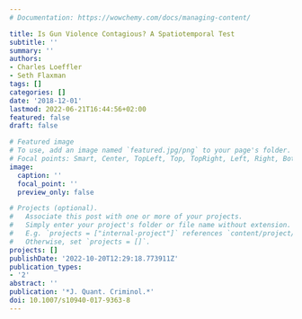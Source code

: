 ```yaml
---
# Documentation: https://wowchemy.com/docs/managing-content/

title: Is Gun Violence Contagious? A Spatiotemporal Test
subtitle: ''
summary: ''
authors:
- Charles Loeffler
- Seth Flaxman
tags: []
categories: []
date: '2018-12-01'
lastmod: 2022-06-21T16:44:56+02:00
featured: false
draft: false

# Featured image
# To use, add an image named `featured.jpg/png` to your page's folder.
# Focal points: Smart, Center, TopLeft, Top, TopRight, Left, Right, BottomLeft, Bottom, BottomRight.
image:
  caption: ''
  focal_point: ''
  preview_only: false

# Projects (optional).
#   Associate this post with one or more of your projects.
#   Simply enter your project's folder or file name without extension.
#   E.g. `projects = ["internal-project"]` references `content/project/deep-learning/index.md`.
#   Otherwise, set `projects = []`.
projects: []
publishDate: '2022-10-20T12:29:18.773911Z'
publication_types:
- '2'
abstract: ''
publication: '*J. Quant. Criminol.*'
doi: 10.1007/s10940-017-9363-8
---
```


